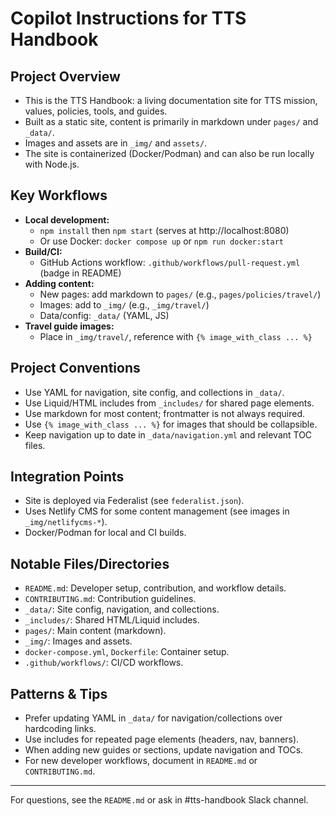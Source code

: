 # Copilot Instructions for TTS Handbook

## Project Overview
- This is the TTS Handbook: a living documentation site for TTS mission, values, policies, tools, and guides.
- Built as a static site, content is primarily in markdown under `pages/` and `_data/`.
- Images and assets are in `_img/` and `assets/`.
- The site is containerized (Docker/Podman) and can also be run locally with Node.js.

## Key Workflows
- **Local development:**
  - `npm install` then `npm start` (serves at http://localhost:8080)
  - Or use Docker: `docker compose up` or `npm run docker:start`
- **Build/CI:**
  - GitHub Actions workflow: `.github/workflows/pull-request.yml` (badge in README)
- **Adding content:**
  - New pages: add markdown to `pages/` (e.g., `pages/policies/travel/`)
  - Images: add to `_img/` (e.g., `_img/travel/`)
  - Data/config: `_data/` (YAML, JS)
- **Travel guide images:**
  - Place in `_img/travel/`, reference with `{% image_with_class ... %}`

## Project Conventions
- Use YAML for navigation, site config, and collections in `_data/`.
- Use Liquid/HTML includes from `_includes/` for shared page elements.
- Use markdown for most content; frontmatter is not always required.
- Use `{% image_with_class ... %}` for images that should be collapsible.
- Keep navigation up to date in `_data/navigation.yml` and relevant TOC files.

## Integration Points
- Site is deployed via Federalist (see `federalist.json`).
- Uses Netlify CMS for some content management (see images in `_img/netlifycms-*`).
- Docker/Podman for local and CI builds.

## Notable Files/Directories
- `README.md`: Developer setup, contribution, and workflow details.
- `CONTRIBUTING.md`: Contribution guidelines.
- `_data/`: Site config, navigation, and collections.
- `_includes/`: Shared HTML/Liquid includes.
- `pages/`: Main content (markdown).
- `_img/`: Images and assets.
- `docker-compose.yml`, `Dockerfile`: Container setup.
- `.github/workflows/`: CI/CD workflows.

## Patterns & Tips
- Prefer updating YAML in `_data/` for navigation/collections over hardcoding links.
- Use includes for repeated page elements (headers, nav, banners).
- When adding new guides or sections, update navigation and TOCs.
- For new developer workflows, document in `README.md` or `CONTRIBUTING.md`.

---

For questions, see the `README.md` or ask in #tts-handbook Slack channel.

